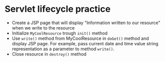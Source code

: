 # Servlet lifecycle practice

- Create a JSP page that will display "Information written to our resource" when we write to the resource
- Initialize `MyCoolResource` trough `init()` method
- Use `write()` method from MyCoolResource in `doGet()` method and display JSP page. For example, pass current 
date and time value string representation as a parameter to method `write()`.
- Close resource in `destroy()` method
